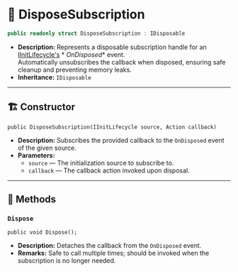 # 🧩 DisposeSubscription

```csharp
public readonly struct DisposeSubscription : IDisposable
```

- **Description:** Represents a disposable subscription handle for an [IInitLifecycle's](../Sources/IInitLifecycle.md) *
  *OnDisposed** event.  
  Automatically unsubscribes the callback when disposed, ensuring safe cleanup and preventing memory leaks.
- **Inheritance:** `IDisposable`

---

## 🏗️ Constructor

```
public DisposeSubscription(IInitLifecycle source, Action callback)
```

- **Description:** Subscribes the provided callback to the `OnDisposed` event of the given source.
- **Parameters:**
    - `source` — The initialization source to subscribe to.
    - `callback` — The callback action invoked upon disposal.

---

## 🏹 Methods

### `Dispose`

```
public void Dispose();
```

- **Description:** Detaches the callback from the `OnDisposed` event.
- **Remarks:** Safe to call multiple times; should be invoked when the subscription is no longer needed.
